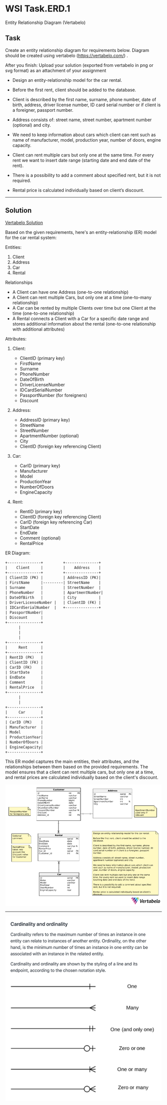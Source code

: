 # WSI Task.ERD.1
Entity Relationship Diagram (Vertabelo)

## Task

Create an entity relationship diagram for requirements below. Diagram should be created using vertabelo (https://vertabelo.com/) .

After you finish:
Upload your solution (exported from vertabelo in png or svg format) as an attachment of your assignment

* Design an entity-relationship model for the car rental. 

* Before the first rent, client should be added to the database. 

* Client is described by the first name, surname, phone number, date of birth, address, driver license number, ID card serial number or if client is a foreigner, passport number. 

* Address consists of: street name, street number, apartment number (optional) and city. 

* We need to keep information about cars which client can rent such as name of manufacturer, model, production year, number of doors, engine capacity. 

* Client can rent multiple cars but only one at the same time. For every rent we want to insert date range (starting date and end date of the rent). 

* There is a possibility to add a comment about specified rent, but it is not required. 

* Rental price is calculated individually based on client’s discount.

---

## Solution

[Vertabelo Solution](https://my.vertabelo.com/public-model-view/Y1x5Tznlk9vwQXXdyg4yArMMhIacM5rQfOQtAYE8ibqbz0rfZtr9QDxIx7O2thuQ?x=3149&y=3580&zoom=0.5492)

Based on the given requirements, here's an entity-relationship (ER) model for the car rental system:

Entities:
1. Client
2. Address
3. Car
4. Rental

Relationships
- A Client can have one Address (one-to-one relationship)
- A Client can rent multiple Cars, but only one at a time (one-to-many relationship)
- A Car can be rented by multiple Clients over time but one Client at the time (one-to-one relationship)
- A Rental connects a Client with a Car for a specific date range and stores additional information about the rental (one-to-one relationship with additional attributes)

Attributes:
1. Client:
   - ClientID (primary key)
   - FirstName
   - Surname
   - PhoneNumber
   - DateOfBirth
   - DriverLicenseNumber
   - IDCardSerialNumber
   - PassportNumber (for foreigners)
   - Discount

2. Address:
   - AddressID (primary key)
   - StreetName
   - StreetNumber
   - ApartmentNumber (optional)
   - City
   - ClientID (foreign key referencing Client)

3. Car:
   - CarID (primary key)
   - Manufacturer
   - Model
   - ProductionYear
   - NumberOfDoors
   - EngineCapacity

4. Rent:
   - RentID (primary key)
   - ClientID (foreign key referencing Client)
   - CarID (foreign key referencing Car)
   - StartDate
   - EndDate
   - Comment (optional)
   - RentalPrice

ER Diagram:

```
+---------------+         +---------------+
|    Client     |         |    Address    |
+---------------+         +---------------+
| ClientID (PK) |         | AddressID (PK)|
| FirstName     |---------| StreetName    |
| Surname       |         | StreetNumber  |
| PhoneNumber   |         | ApartmentNumber|
| DateOfBirth   |         | City          |
| DriverLicenseNumber |   | ClientID (FK) |
| IDCardSerialNumber  |   +---------------+
| PassportNumber|           
| Discount      |           
+---------------+           
      |                     
      |                     
      |                     
+---------------+           
|     Rent      |           
+---------------+           
| RentID (PK)   |           
| ClientID (FK) |
| CarID (FK)    |
| StartDate     |
| EndDate       |
| Comment       |
| RentalPrice   |
+---------------+
      |
      |
+---------------+
|     Car       |
+---------------+
| CarID (PK)    |
| Manufacturer  |
| Model         |
| ProductionYear|
| NumberOfDoors |
| EngineCapacity|
+---------------+
```



This ER model captures the main entities, their attributes, and the relationships between them based on the provided requirements. The model ensures that a client can rent multiple cars, but only one at a time, and rental prices are calculated individually based on the client's discount.


![](https://github.com/WSI-PJATK/Task.ERD.1/blob/main/CarRental-2024-05-02_21-46.png?raw=true)








---










![](/entity-relationship-diagram-cardinality-crows-foot-throughout-entity-relationship-cardinality.jpg)
